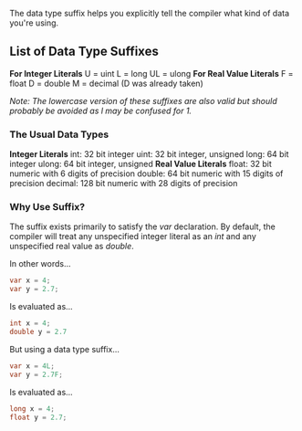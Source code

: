 The data type suffix helps you explicitly tell the compiler what kind of data you're using.

## List of Data Type Suffixes

**For Integer Literals**
	U = uint
	L = long
	UL = ulong
**For Real Value Literals**
	F = float
	D = double
	M = decimal (D was already taken)
	
*Note: The lowercase version of these suffixes are also valid but should probably be avoided as l may be confused for 1.*
### The Usual Data Types

**Integer Literals**
	int: 32 bit integer
	uint: 32 bit integer, unsigned
	long: 64 bit integer
	ulong: 64 bit integer, unsigned
**Real Value Literals**
	float: 32 bit numeric with 6 digits of precision
	double: 64 bit numeric with 15 digits of precision
	decimal: 128 bit numeric with 28 digits of precision

### Why Use Suffix?
The suffix exists primarily to satisfy the *var* declaration.
By default, the compiler will treat any unspecified integer literal as an *int* and any unspecified real value as *double*.

In other words...
```c#
var x = 4;
var y = 2.7;
```
Is evaluated as...
```c#
int x = 4;
double y = 2.7
```

But using a data type suffix...
```c#
var x = 4L;
var y = 2.7F;
```
Is evaluated as...
```c#
long x = 4;
float y = 2.7;
```
